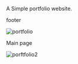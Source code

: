 A Simple portfolio website.



footer


![portfolio](https://user-images.githubusercontent.com/112682897/210352047-c60b3036-ba20-419d-8db6-d5dbcdb0d233.png)

Main page

![porftfolio2](https://user-images.githubusercontent.com/112682897/210352622-e1ae61ae-67c8-4d67-a931-3d2f96a69af7.png)
